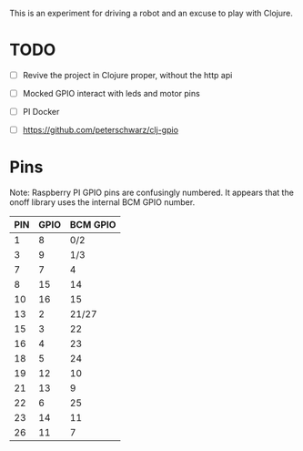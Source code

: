 This is an experiment for driving a robot and an excuse to play with Clojure.


# TODO

- [ ] Revive the project in Clojure proper, without the http api
- [ ] Mocked GPIO interact with leds and motor pins
- [ ] PI Docker
- [ ] https://github.com/peterschwarz/clj-gpio


# Pins

Note: Raspberry PI GPIO pins are confusingly numbered. It appears that the onoff library uses the internal BCM
GPIO number.

PIN | GPIO | BCM GPIO
--- | ---- | --------
1   |  8   |   0/2
3   |  9   |   1/3
7   |  7   |   4
8   |  15  |   14
10  |  16  |   15
13  |  2   |   21/27
15  |  3   |   22
16  |  4   |   23
18  |  5   |   24
19  |  12  |   10
21  |  13  |   9
22  |  6   |   25
23  |  14  |   11
26  |  11  |   7
